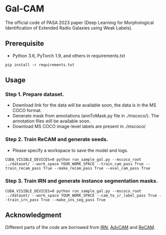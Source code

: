 # Gal-CAM
The official code of PASA 2023 paper (Deep Learning for Morphological Identification of Extended Radio Galaxies using Weak Labels). 

## Prerequisite
- Python 3.6, PyTorch 1.9, and others in requirements.txt
```
pip install -r requirements.txt
```

## Usage
### Step 1. Prepare dataset.
- Download link for the data will be available soon, the data is in the MS COCO format.
- Generate mask from annotations (annToMask.py file in ./mscoco/). The annotation files will be available soon.
- Download MS COCO image-level labels are present in ./mscoco/
### Step 2. Train ReCAM and generate seeds.
- Please specify a workspace to save the model and logs.
```
CUDA_VISIBLE_DEVICES=0 python run_sample_gal.py --mscoco_root ../dataset/ --work_space YOUR_WORK_SPACE --train_cam_pass True --train_recam_pass True --make_recam_pass True --eval_cam_pass True
```
### Step 3. Train IRN and generate instance segmentation masks.
```
CUDA_VISIBLE_DEVICES=0 python run_sample_gal.py --mscoco_root ../dataset/ --work_space YOUR_WORK_SPACE --cam_to_ir_label_pass True --train_irn_pass True --make_ins_seg_pass True
```

## Acknowledgment
Different parts of the code are borrowed from [IRN](https://github.com/jiwoon-ahn/irn), [AdvCAM](https://github.com/jbeomlee93/AdvCAM) and [ReCAM](https://github.com/zhaozhengChen/ReCAM).
